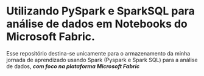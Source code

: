 # Utilizando PySpark e SparkSQL para análise de dados em Notebooks do Microsoft Fabric.

Esse repositório destina-se unicamente para o armazenamento da minha jornada de aprendizado usando Spark (Pyspark e Spark SQL) para a análise de dados, ***com foco na plataforma Microsoft Fabric***
